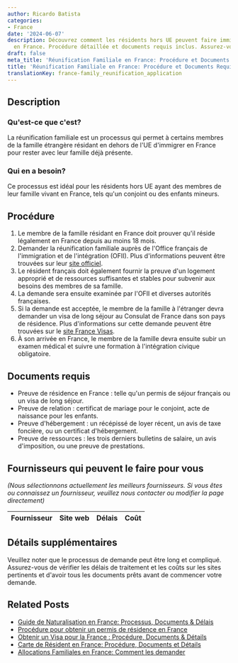 ```yaml
---
author: Ricardo Batista
categories:
- France
date: '2024-06-07'
description: Découvrez comment les résidents hors UE peuvent faire immigrer leur famille
  en France. Procédure détaillée et documents requis inclus. Assurez-vous d'être prêt!
draft: false
meta_title: 'Réunification Familiale en France: Procédure et Documents Requis'
title: 'Réunification Familiale en France: Procédure et Documents Requis'
translationKey: france-family_reunification_application
---
```


## Description

### Qu'est-ce que c'est?
La réunification familiale est un processus qui permet à certains membres de la famille étrangère résidant en dehors de l'UE d'immigrer en France pour rester avec leur famille déjà présente.

### Qui en a besoin?
Ce processus est idéal pour les résidents hors UE ayant des membres de leur famille vivant en France, tels qu'un conjoint ou des enfants mineurs.

## Procédure

1. Le membre de la famille résidant en France doit prouver qu'il réside légalement en France depuis au moins 18 mois.
2. Demander la réunification familiale auprès de l'Office français de l'immigration et de l'intégration (OFII). Plus d'informations peuvent être trouvées sur leur [site officiel](https://www.ofii.fr/).
3. Le résident français doit également fournir la preuve d'un logement approprié et de ressources suffisantes et stables pour subvenir aux besoins des membres de sa famille.
4. La demande sera ensuite examinée par l'OFII et diverses autorités françaises.
5. Si la demande est acceptée, le membre de la famille à l'étranger devra demander un visa de long séjour au Consulat de France dans son pays de résidence. Plus d'informations sur cette demande peuvent être trouvées sur le [site France Visas](https://france-visas.gouv.fr/).
6. À son arrivée en France, le membre de la famille devra ensuite subir un examen médical et suivre une formation à l'intégration civique obligatoire.

## Documents requis

- Preuve de résidence en France : telle qu'un permis de séjour français ou un visa de long séjour.
- Preuve de relation : certificat de mariage pour le conjoint, acte de naissance pour les enfants.
- Preuve d'hébergement : un récépissé de loyer récent, un avis de taxe foncière, ou un certificat d'hébergement.
- Preuve de ressources : les trois derniers bulletins de salaire, un avis d'imposition, ou une preuve de prestations.

## Fournisseurs qui peuvent le faire pour vous

_(Nous sélectionnons actuellement les meilleurs fournisseurs. Si vous êtes ou connaissez un fournisseur, veuillez nous contacter ou modifier la page directement)_

| Fournisseur     |     Site web    |     Délais       |       Coût       |
| :-------------: | :-------------: |  :-------------: | :-------------: |
## Détails supplémentaires
Veuillez noter que le processus de demande peut être long et compliqué. Assurez-vous de vérifier les délais de traitement et les coûts sur les sites pertinents et d'avoir tous les documents prêts avant de commencer votre demande.
## Related Posts

- [Guide de Naturalisation en France: Processus, Documents & Délais](https://tramitit.com/fr/guides/france/demande_de_naturalisation/)
- [Procédure pour obtenir un permis de résidence en France](https://tramitit.com/fr/guides/france/demande_de_carte_de_sejour/)
- [Obtenir un Visa pour la France : Procédure, Documents & Détails](https://tramitit.com/fr/guides/france/demande_de_visa/)
- [Carte de Résident en France: Procédure, Documents et Détails](https://tramitit.com/fr/guides/france/demande_de_carte_de_resident/)
- [Allocations Familiales en France: Comment les demander](https://tramitit.com/fr/guides/france/demande_dallocation_familiale/)